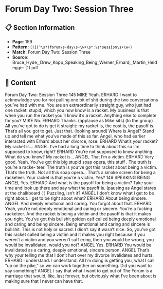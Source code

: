 # Forum Day Two: Session Three

## 📋 Section Information

- **Page**: 159
- **Pattern**: `(?i)^\s*(forum\s+day\s+\w+\s*:\s*session\s+\w+)`
- **Match**: Forum Day Two: Session Three
- **Source**: Bruce_Hyde,_Drew_Kopp_Speaking_Being_Werner_Erhard,_Martin_Heidegger (1).pdf

## 📄 Content

Forum Day Two: Session Three
145
MIKE
Yeah.
ERHARD
I want to acknowledge you for not pulling one bit of shit during the two conversations you’ve
had with me. You are an extraordinarily straight guy, who just had one racket: stupid, which
you now know is a racket. My business is that when you run the racket you’ll know it’s a racket.
Anything else to complete for you?
MIKE
No.
ERHARD
Thanks.
(applause as Mike sits)
(to the group)
All you’ve got to do is get it straight: my racket is, the cost is, the payoff  is. That’s all you got to
get. Just that.
(looking around)
Where is Angel? Stand up and tell me what you’ve made of this so far.
Angel, who had earlier interacted with Erhard about her divorce, rose.
ERHARD
What’s your racket? My racket is...
ANGEL
I’ve had a long time to think about this so I’m supposed to know, right?
ERHARD
You’re not supposed to know anything. What do you know? My racket is...
ANGEL
That I’m a victim.
ERHARD
Very good. Yeah. You’ve got this big stupid soap opera, this stuff . The truth is you’re a racke-
teer. The truth is you’ve got this racket about being a victim. That’s the truth. Not all this soap
opera... That’s a smoke screen for being a racketeer. Your racket is that you’re a victim. Yes?
146
SPEAKING BEING
ANGEL
Yes.
ERHARD
And what is the payoff  for being a victim? Take your time and look up there and say what the
payoff  is.
(pausing as Angel stares at the chalkboard
(
)
Puzzling, isn’t it?
ANGEL
I don’t know what I get to be right about. I get to be right about what?
ERHARD
About being sincere.
ANGEL
And deeply emotional and caring. You forgot about that.
ERHARD
Yeah, you’re not deeply emotional and caring or sincere. You’re a fucking racketeer. And the
racket is being a victim and the payoff  is that it makes you right. You’ve got this bullshit golden
calf called being deeply emotional and caring and being sincere. Being emotional and caring
and sincere is bullshit. This is not holy or sacred. I didn’t say it wasn’t nice. So, you’ve got this
racket called being a victim and it makes you right because if you weren’t a victim and you
weren’t suff ering, then you would be wrong, you would be invalidated, would you not?
ANGEL
Yes.
ERHARD
You would be invalidated as a caring, deeply emotional, sincere person.
ANGEL
That’s why your telling me that I don’t hurt over my divorce invalidates and hurts.
ERHARD
I understand. I understand. All I’m doing is getting you, what I call “up on the pike,” so we can
work together on something. Did you want to say something?
ANGEL
I say that what I want to get out of The Forum is a marriage that would, like, last forever, but
obviously what I’ve been about is making sure that I never can have that.